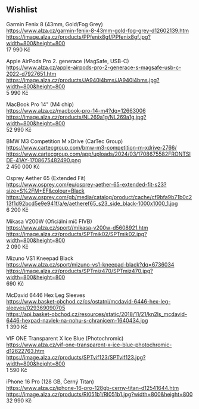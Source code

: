 ## Wishlist

Garmin Fenix 8 (43mm, Gold/Fog Grey)  
https://www.alza.cz/garmin-fenix-8-43mm-gold-fog-grey-d12602139.htm  
https://image.alza.cz/products/PPfenix8gf/PPfenix8gf.jpg?width=800&height=800  
17 990 Kč

Apple AirPods Pro 2. generace (MagSafe, USB-C)  
https://www.alza.cz/apple-airpods-pro-2-generace-s-magsafe-usb-c-2022-d7927651.htm  
https://image.alza.cz/products/JA940i4bms/JA940i4bms.jpg?width=800&height=800  
5 990 Kč

MacBook Pro 14" (M4 chip)  
https://www.alza.cz/macbook-pro-14-m4?dq=12663006  
https://image.alza.cz/products/NL269a1g/NL269a1g.jpg?width=800&height=800  
52 990 Kč

BMW M3 Competition M xDrive (CarTec Group)  
https://www.cartecgroup.com/bmw-m3-competition-m-xdrive-2766/  
https://www.cartecgroup.com/app/uploads/2024/03/1708675582FRONTSIDE-41AY-1708675482490.png  
2 450 000 Kč

Osprey Aether 65 (Extended Fit)  
https://www.osprey.com/eu/osprey-aether-65-extended-fit-s23?size=S%2FM+EF&colour=Black  
https://www.osprey.com/gb/media/catalog/product/cache/cf9bfa9b71b0c213f1d92bcd5e9e941f/a/e/aetheref65_s23_side_black-1000x1000_1.jpg  
6 200 Kč

Mikasa V200W (Oficiální míč FIVB)  
https://www.alza.cz/sport//mikasa-v200w-d5608921.htm  
https://image.alza.cz/products/SPTmik02/SPTmik02.jpg?width=800&height=800  
2 090 Kč

Mizuno VS1 Kneepad Black  
https://www.alza.cz/sport/mizuno-vs1-kneepad-black?dq=6736034  
https://image.alza.cz/products/SPTmiz470/SPTmiz470.jpg?width=800&height=800  
690 Kč

McDavid 6446 Hex Leg Sleeves  
https://www.basket-obchod.cz/cs/ostatni/mcdavid-6446-hex-leg-sleeves/029369090705  
https://api.basket-obchod.cz/resources/static/2018/11/21/kn2ls_mcdavid-6446-hexpad-navlek-na-nohu-s-chranicem-1640434.jpg  
1 390 Kč

VIF ONE Transparent X Ice Blue (Photochromic)  
https://www.alza.cz/vif-one-transparent-x-ice-blue-photochromic-d12622763.htm  
https://image.alza.cz/products/SPTvif123/SPTvif123.jpg?width=800&height=800  
1 590 Kč

iPhone 16 Pro (128 GB, Černý Titan)  
https://www.alza.cz/iphone-16-pro-128gb-cerny-titan-d12541644.htm  
https://image.alza.cz/products/RI051b1/RI051b1.jpg?width=800&height=800  
32 990 Kč
